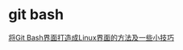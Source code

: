 # git bash

[将Git Bash界面打造成Linux界面的方法及一些小技巧](https://blog.csdn.net/Dancer__Sky/article/details/81632640)

